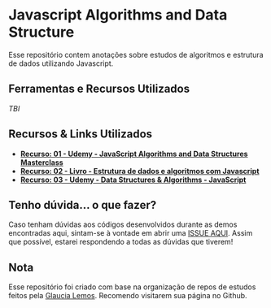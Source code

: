 # Javascript Algorithms and Data Structure

Esse repositório contem anotações sobre estudos de algoritmos e estrutura de dados utilizando Javascript. 

## Ferramentas e Recursos Utilizados

*TBI*

## Recursos & Links Utilizados

- **[Recurso: 01 - Udemy - JavaScript Algorithms and Data Structures Masterclass](https://www.udemy.com/course/js-algorithms-and-data-structures-masterclass/)**
- **[Recurso: 02 - Livro - Estrutura de dados e algoritmos com Javascript](https://www.amazon.com.br/Estruturas-Dados-Algoritmos-Com-Javascript/dp/8575226932/)**
- **[Recurso: 03 - Udemy - Data Structures & Algorithms - JavaScript](https://www.udemy.com/course/data-structures-algorithms-javascript/#overview)**

## Tenho dúvida... o que fazer?

Caso tenham dúvidas aos códigos desenvolvidos durante as demos encontradas aqui, sintam-se à vontade em abrir uma [ISSUE AQUI](https://github.com/mariliacamara/javascript_studies/issues). Assim que possível, estarei respondendo a todas as dúvidas que tiverem!

## Nota 
Esse repositório foi criado com base na organização de repos de estudos feitos pela [Glaucia Lemos](https://github.com/glaucia86). Recomendo visitarem sua página no Github.
